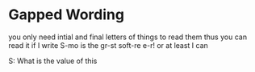 # Gapped Wording

you only need intial and final letters of things to read them
thus you can read it if I write
S-mo is the gr-st soft-re e-r!
or at least I can

S: What is the value of this